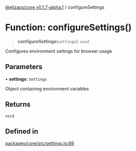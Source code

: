 [@elizaos/core v0.1.7-alpha.1](../) / configureSettings

# Function: configureSettings()

> **configureSettings**(`settings`): `void`

Configures environment settings for browser usage

## Parameters

• **settings**: `Settings`

Object containing environment variables

## Returns

`void`

## Defined in

[packages/core/src/settings.ts:69](https://github.com/elizaOS/eliza/blob/main/packages/core/src/settings.ts#L69)
